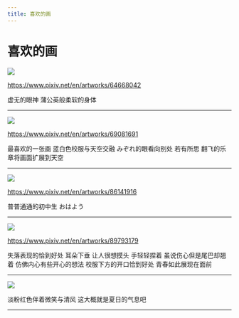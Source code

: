 ```yaml
---
title: 喜欢的画
---
```


# 喜欢的画

![](e/64668042_p0.png)

<https://www.pixiv.net/en/artworks/64668042>

虚无的眼神 蒲公英般柔软的身体

---

![](e/69081691_p0.jpg)

<https://www.pixiv.net/en/artworks/69081691>

最喜欢的一张画 蓝白色校服与天空交融 みぞれ的眼看向别处 若有所思 翻飞的乐章将画面扩展到天空

---

![](e/86141916_p0.jpg)

<https://www.pixiv.net/en/artworks/86141916>

普普通通的初中生 おはよう

---

![](e/89793179_p0.jpg)

<https://www.pixiv.net/en/artworks/89793179>

失落表现的恰到好处 耳朵下垂 让人很想摸头 手轻轻捏着 虽说伤心但是尾巴却翘着 仿佛内心有些开心的想法 校服下方的开口恰到好处 青春如此展现在面前

---

![](e/あきら.png)

淡粉红色伴着微笑与清风 这大概就是夏日的气息吧

---
